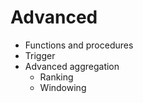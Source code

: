 # Advanced

* Functions and procedures
* Trigger
* Advanced aggregation
    * Ranking
    * Windowing
